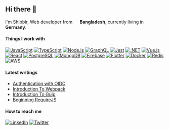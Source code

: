 ## Hi there 👋

<!--
**shibbir/shibbir** is a ✨ _special_ ✨ repository because its `README.md` (this file) appears on your GitHub profile.
-->

I'm Shibbir, Web developer from <img src="https://user-images.githubusercontent.com/1716644/205242639-37ca5d91-3dca-41e1-9462-3893b3533e41.png" width="15"/> <b>Bangladesh</b>, currently living in <img src="https://user-images.githubusercontent.com/1716644/205243570-0bbf5a14-38c0-49ad-9a27-38b4397fadbc.png" width="15"/> <b>Germany</b>.

#### Things I work with
[![JavaScript](https://skillicons.dev/icons?i=js&theme=light)](https://en.wikipedia.org/wiki/JavaScript)
[![TypeScript](https://skillicons.dev/icons?i=ts&theme=light)](https://www.typescriptlang.org/)
[![Node.js](https://skillicons.dev/icons?i=nodejs&theme=light)](https://nodejs.org/en/)
[![GraphQL](https://skillicons.dev/icons?i=graphql&theme=light)](https://graphql.org/)
[![Jest](https://skillicons.dev/icons?i=jest&theme=light)](https://jestjs.io/)
[![.NET](https://skillicons.dev/icons?i=dotnet&theme=light)](https://dotnet.microsoft.com)
[![Vue.js](https://skillicons.dev/icons?i=vue&theme=light)](https://vuejs.org/)
[![React](https://skillicons.dev/icons?i=react&theme=light)](https://reactjs.org/)
[![PostgreSQL](https://skillicons.dev/icons?i=postgres&theme=light)](https://www.postgresql.org/)
[![MongoDB](https://skillicons.dev/icons?i=mongo&theme=light)](https://www.mongodb.com)
[![Firebase](https://skillicons.dev/icons?i=firebase&theme=light)](https://firebase.google.com/)
[![Flutter](https://skillicons.dev/icons?i=flutter&theme=light)](https://flutter.dev/)
[![Docker](https://skillicons.dev/icons?i=docker&theme=light)](https://www.docker.com/)
[![Redis](https://skillicons.dev/icons?i=redis&theme=light)](https://redis.io/)
[![AWS](https://skillicons.dev/icons?i=aws&theme=light)](https://aws.amazon.com/)

#### Latest writings
- [Authentication with OIDC](https://shibbir.io/authentication-with-oidc)
- [Introduction To Webpack](https://shibbir.io/introduction-to-webpack)
- [Introduction To Gulp](https://shibbir.io/introduction-to-gulp)
- [Beginning RequireJS](https://shibbir.io/beginning-requirejs)

#### How to reach me
[![LinkedIn](https://skillicons.dev/icons?i=linkedin&theme=light)](https://www.linkedin.com/in/shibbirahmed/)
[![Twitter](https://skillicons.dev/icons?i=twitter&theme=light)](https://twitter.com/shibbir_io)
